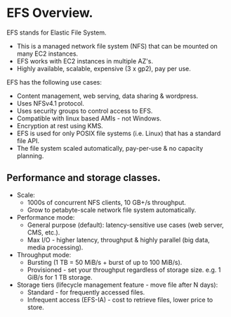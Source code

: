 # **EFS Overview.**

EFS stands for Elastic File System.

* This is a managed network file system (NFS) that can be mounted on many EC2 instances.
* EFS works with EC2 instances in multiple AZ's.
* Highly available, scalable, expensive (3 x gp2), pay per use.

EFS has the following use cases:
* Content management, web serving, data sharing & wordpress.
* Uses NFSv4.1 protocol.
* Uses security groups to control access to EFS.
* Compatible with linux based AMIs - not Windows.
* Encryption at rest using KMS.
* EFS is used for only POSIX file systems (i.e. Linux) that has a standard file API.
* The file system scaled automatically, pay-per-use & no capacity planning.

## **Performance and storage classes.**

* Scale:
    * 1000s of concurrent NFS clients, 10 GB+/s throughput.
    * Grow to petabyte-scale network file system automatically.
* Performance mode:
    * General purpose (default): latency-sensitive use cases (web server, CMS, etc.).
    * Max I/O - higher latency, throughput & highly parallel (big data, media processing).
* Throughput mode:
    * Bursting (1 TB = 50 MiB/s + burst of up to 100 MiB/s).
    * Provisioned - set your throughput regardless of storage size. e.g. 1 GiB/s for 1 TB storage.
* Storage tiers (lifecycle management feature - move file after N days):
    * Standard - for frequently accessed files.
    * Infrequent access (EFS-IA) - cost to retrieve files, lower price to store.